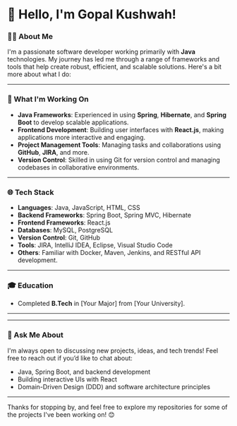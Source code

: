 # 👋 Hello, I'm Gopal Kushwah!

### 👨‍💻 About Me

I'm a passionate software developer working primarily with **Java** technologies. My journey has led me through a range of frameworks and tools that help create robust, efficient, and scalable solutions. Here's a bit more about what I do:

---

### 🚀 What I'm Working On

- **Java Frameworks**: Experienced in using **Spring**, **Hibernate**, and **Spring Boot** to develop scalable applications.
- **Frontend Development**: Building user interfaces with **React.js**, making applications more interactive and engaging.
- **Project Management Tools**: Managing tasks and collaborations using **GitHub**, **JIRA**, and more.
- **Version Control**: Skilled in using Git for version control and managing codebases in collaborative environments.

---

### 🌐 Tech Stack

- **Languages**: Java, JavaScript, HTML, CSS
- **Backend Frameworks**: Spring Boot, Spring MVC, Hibernate
- **Frontend Frameworks**: React.js
- **Databases**: MySQL, PostgreSQL
- **Version Control**: Git, GitHub
- **Tools**: JIRA, IntelliJ IDEA, Eclipse, Visual Studio Code
- **Others**: Familiar with Docker, Maven, Jenkins, and RESTful API development.

---

### 🎓 Education

- Completed **B.Tech** in [Your Major] from [Your University].

---
<!--
### 📫 Let's Connect!

[![GitHub](https://img.shields.io/badge/GitHub-000?style=for-the-badge&logo=github&logoColor=white)](https://github.com/yourusername)
[![LinkedIn](https://img.shields.io/badge/LinkedIn-0077B5?style=for-the-badge&logo=linkedin&logoColor=white)](https://www.linkedin.com/in/yourusername/)
[![Twitter](https://img.shields.io/badge/Twitter-1DA1F2?style=for-the-badge&logo=twitter&logoColor=white)](https://twitter.com/yourusername)
-->
---

### 💬 Ask Me About

I'm always open to discussing new projects, ideas, and tech trends! Feel free to reach out if you’d like to chat about:

- Java, Spring Boot, and backend development
- Building interactive UIs with React
- Domain-Driven Design (DDD) and software architecture principles

---

Thanks for stopping by, and feel free to explore my repositories for some of the projects I've been working on! 😊
